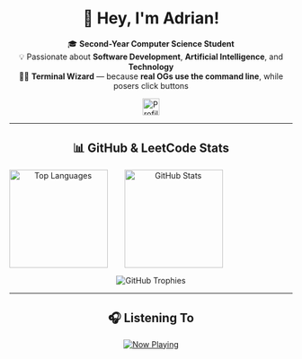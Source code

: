 <div align="center">
  <h1>👋 Hey, I'm <strong>Adrian</strong>!</h1>

  🎓 <strong>Second-Year Computer Science Student</strong><br />
  💡 Passionate about <strong>Software Development</strong>, <strong>Artificial Intelligence</strong>, and <strong>Technology</strong><br />
  🧙‍♂️ <strong>Terminal Wizard</strong> — because <strong>real OGs use the command line</strong>, while posers click buttons

  <img src="https://komarev.com/ghpvc/?username=AdrianMosnegutu&style=for-the-badge&color=blue&abbreviated=true" alt="Profile views" height="30"/>
</div>

---

<div align="center">
  <h2>📊 GitHub & LeetCode Stats</h2>
  <div style="display: flex; justify-content: left; gap: 30px; flex-wrap: wrap;">
    <img 
      src="https://github-readme-stats.vercel.app/api/top-langs/?username=AdrianMosnegutu&layout=compact&theme=nord&hide_border=true" 
      alt="Top Languages" 
      height="175" 
    />
    <img 
      src="https://github-readme-stats.vercel.app/api?username=AdrianMosnegutu&show_icons=true&theme=nord&hide_border=true" 
      alt="GitHub Stats" 
      height="175" 
    />
  </div>

  <img 
    src="https://github-profile-trophy.vercel.app/?username=AdrianMosnegutu&theme=nord&no-frame=true&margin-w=5&margin-h=15&title=-Trophies,-Followers,-Reviews" 
    alt="GitHub Trophies" 
  />
</div>

---

<div align="center">
  <h2>🎧 Listening To</h2>
  <a href="https://music-profile.rayriffy.com">
    <img src="https://music-profile.rayriffy.com/theme/dark.svg?uid=001776.a9c4ba6d702a4bb0b0c0160e6060f4fa.1153" alt="Now Playing" />
  </a>
</div>
